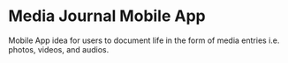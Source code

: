 # Media Journal Mobile App

Mobile App idea for users to document life in the form of media entries i.e. photos, videos, and audios.

